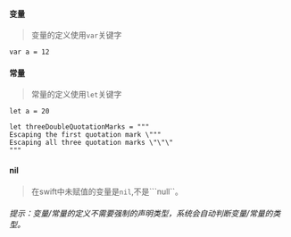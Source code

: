 #### 变量

> 变量的定义使用```var```关键字

```
var a = 12
```

#### 常量

> 常量的定义使用```let```关键字

```
let a = 20

let threeDoubleQuotationMarks = """
Escaping the first quotation mark \"""
Escaping all three quotation marks \"\"\"
"""
```

#### nil

> 在swift中未赋值的变量是```nil```,不是```null``。

###### 提示：变量/常量的定义不需要强制的声明类型，系统会自动判断变量/常量的类型。